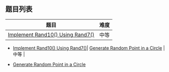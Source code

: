 ## 题目列表  
| 题目 | 难度 |  
|:---:|:---:|  
| [Implement Rand10() Using Rand7()](implement-rand10-using-rand7/question.md) | 中等 |   
  
 * [Implement Rand10() Using Rand7()](/home/scy/PycharmProjects/leetcode_book/book/rejection-sampling/implement-rand10-using-rand7/question.md)| [Generate Random Point in a Circle](generate-random-point-in-a-circle/question.md) | 中等 |   
  
 * [Generate Random Point in a Circle](/home/scy/PycharmProjects/leetcode_book/book/rejection-sampling/generate-random-point-in-a-circle/question.md)